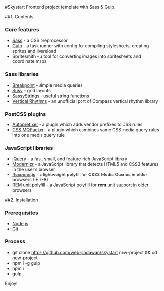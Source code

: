 #Skystart
Frontend project template with Sass & Gulp.

##1. Contents

### Core features

* [Sass](http://sass-lang.com) - a CSS preprocessor
* [Gulp](http://gulpjs.com) - a task runner with config for compiling stylesheets, creating sprites and livereload
* [Spritesmith](https://github.com/Ensighten/spritesmith) - a tool for converting images into spritesheets and coordinate maps

### Sass libraries
* [Breakpoint](http://breakpoint-sass.com) - simple media queries
* [Susy](http://susy.readthedocs.org/en/latest) - grid layouts
* [SassyStrings](https://github.com/HugoGiraudel/SassyStrings) - useful string functions
* [Vertical Rhythms](https://github.com/zellwk/vertical-rhythms-without-compass) - an unofficial port of Compass vertical rhythm library

### PostCSS plugins

* [Autoprefixer](https://github.com/postcss/autoprefixer) - a plugin which adds vendor prefixes to CSS rules
* [CSS MQPacker](https://github.com/hail2u/node-css-mqpacker) - a plugin which combines same CSS media query rules into one media query rule

### JavaScript libraries
* [jQuery](https://jquery.com) - a fast, small, and feature-rich JavaScript library
* [Modernizr](http://modernizr.com) - a JavaScript library that detects HTML5 and CSS3 features in the user’s browser
* [Respond.js](https://github.com/scottjehl/Respond) - a lightweight polyfill for CSS3 Media Queries in older browsers (IE 6-8)
* [REM unit polyfill](https://github.com/chuckcarpenter/REM-unit-polyfill) - a JavaScript polyfill for **rem** unit support in older browsers

##2. Installation

### Prerequisites

* [Node.js](https://nodejs.org)
* [Git](https://git-scm.com)

### Process

* git clone https://github.com/web-padawan/skystart new-project && cd new-project
* npm i -g gulp
* npm i
* gulp

Enjoy!

